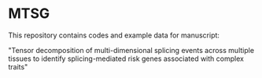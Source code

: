 # MTSG

This repository contains codes and example data for manuscript:

"Tensor decomposition of multi-dimensional splicing events across multiple tissues to identify splicing-mediated risk genes associated with complex traits"